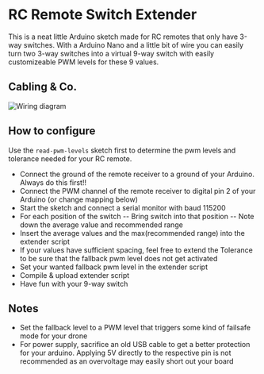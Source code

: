 # RC Remote Switch Extender

This is a neat little Arduino sketch made for RC remotes that only have 3-way switches.
With a Arduino Nano and a little bit of wire you can easily turn two 3-way switches into a virtual 9-way switch with easily customizeable PWM
levels for these 9 values.

## Cabling & Co.

![Wiring diagram](https://github.com/olewehrmeyer/pwm-switch-extender/raw/master/images/wiring_bb.png "Wiring Diagram")

## How to configure

Use the `read-pwm-levels` sketch first to determine the pwm levels and tolerance needed for your RC remote.
- Connect the ground of the remote receiver to a ground of your Arduino. Always do this first!!
- Connect the PWM channel of the remote receiver to digital pin 2 of your Arduino (or change mapping below)
- Start the sketch and connect a serial monitor with baud 115200
- For each position of the switch
-- Bring switch into that position
-- Note down the average value and recommended range
- Insert the average values and the max(recommended range) into the extender script
- If your values have sufficient spacing, feel free to extend the Tolerance to be sure that the fallback pwm level does not get activated
- Set your wanted fallback pwm level in the extender script
- Compile & upload extender script
- Have fun with your 9-way switch

## Notes

- Set the fallback level to a PWM level that triggers some kind of failsafe mode for your drone
- For power supply, sacrifice an old USB cable to get a better protection for your arduino. Applying 5V directly to the respective pin is not recommended as an overvoltage may easily short out your board
  
